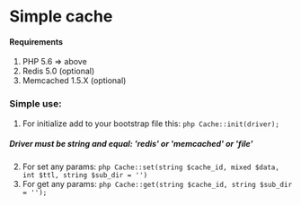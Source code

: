 # Simple cache

#### Requirements
1. PHP 5.6 => above
2. Redis 5.0 (optional)
3. Memcached 1.5.X (optional)

### Simple use:
1. For initialize add to your bootstrap file this: ```php Cache::init(driver);```
##### __Driver must be string and equal: 'redis' or 'memcached' or 'file'__
2. For set any params: ```php Cache::set(string $cache_id, mixed $data, int $ttl, string $sub_dir = '')```
3. For get any params: ```php Cache::get(string $cache_id, string $sub_dir = '');```
